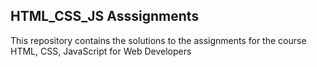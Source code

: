 ## HTML_CSS_JS Asssignments
This repository contains the solutions to the assignments for the course HTML, CSS, JavaScript for Web Developers

